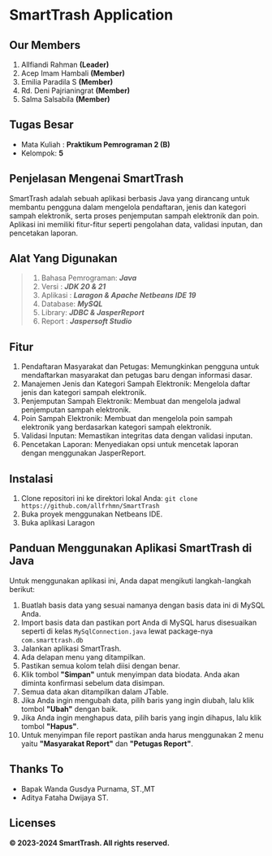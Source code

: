 # SmartTrash Application

## Our Members
 1. Allfiandi Rahman **(Leader)**
 2. Acep Imam Hambali **(Member)**
 3. Emilia Paradila S **(Member)**
 4. Rd. Deni Pajrianingrat **(Member)**
 5. Salma Salsabila **(Member)**

## Tugas Besar 
- Mata Kuliah : **Praktikum Pemrograman 2 (B)**
- Kelompok: **5**

## Penjelasan Mengenai SmartTrash

SmartTrash adalah sebuah aplikasi berbasis Java yang dirancang untuk membantu pengguna dalam mengelola pendaftaran, jenis dan kategori sampah elektronik, serta proses penjemputan sampah elektronik dan poin. Aplikasi ini memiliki fitur-fitur seperti pengolahan data, validasi inputan, dan pencetakan laporan.

## Alat Yang Digunakan

> 1. Bahasa Pemrograman: _**Java**_
> 2. Versi : _**JDK 20 & 21**_
> 3. Aplikasi : _**Laragon & Apache Netbeans IDE 19**_
> 4. Database: _**MySQL**_
> 5. Library: _**JDBC & JasperReport**_
> 6. Report : _**Jaspersoft Studio**_

## Fitur
1. Pendaftaran Masyarakat dan Petugas: Memungkinkan pengguna untuk mendaftarkan masyarakat dan petugas baru dengan informasi dasar.
2. Manajemen Jenis dan Kategori Sampah Elektronik: Mengelola daftar jenis dan kategori sampah elektronik.
3. Penjemputan Sampah Elektronik: Membuat dan mengelola jadwal penjemputan sampah elektronik.
4. Poin Sampah Elektronik: Membuat dan mengelola poin sampah elektronik yang berdasarkan kategori sampah elektronik.
5. Validasi Inputan: Memastikan integritas data dengan validasi inputan.
6. Pencetakan Laporan: Menyediakan opsi untuk mencetak laporan dengan menggunakan JasperReport.

## Instalasi
1. Clone repositori ini ke direktori lokal Anda:
```git clone https://github.com/allfrhmn/SmartTrash```
2. Buka proyek menggunakan Netbeans IDE.
3. Buka aplikasi Laragon

## Panduan Menggunakan Aplikasi SmartTrash di Java 

Untuk menggunakan aplikasi ini, Anda dapat mengikuti langkah-langkah berikut:

1. Buatlah basis data yang sesuai namanya dengan basis data ini di MySQL Anda.
2. Import basis data dan pastikan port Anda di MySQL harus disesuaikan seperti di kelas ```MySqlConnection.java``` lewat package-nya ```com.smarttrash.db```
3. Jalankan aplikasi SmartTrash.
4. Ada delapan menu yang ditampilkan.
5. Pastikan semua kolom telah diisi dengan benar.
6. Klik tombol **"Simpan"** untuk menyimpan data biodata. Anda akan diminta konfirmasi sebelum data disimpan.
7. Semua data akan ditampilkan dalam JTable.
8. Jika Anda ingin mengubah data, pilih baris yang ingin diubah, lalu klik tombol **"Ubah"** dengan baik.
9. Jika Anda ingin menghapus data, pilih baris yang ingin dihapus, lalu klik tombol **"Hapus"**.
10. Untuk menyimpan file report pastikan anda harus menggunakan 2 menu yaitu **"Masyarakat Report"** dan **"Petugas Report"**.

## Thanks To
- Bapak Wanda Gusdya Purnama, ST.,MT
- Aditya Fataha Dwijaya ST.

## Licenses
**&copy; 2023-2024 SmartTrash. All rights reserved.**
